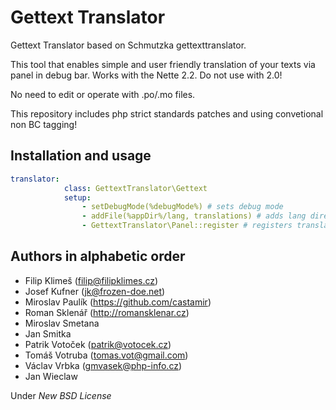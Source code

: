 Gettext Translator
===

Gettext Translator based on Schmutzka gettexttranslator. 

This tool that enables simple and user friendly translation of your texts via panel in debug bar.
Works with the Nette 2.2. Do not use with 2.0!

No need to edit or operate with .po/.mo files.

This repository includes php strict standards patches and using convetional non BC tagging!

Installation and usage
---

```yaml
translator:
			class: GettextTranslator\Gettext
			setup:
				- setDebugMode(%debugMode%) # sets debug mode
				- addFile(%appDir%/lang, translations) # adds lang directory with identifier "translations"
				- GettextTranslator\Panel::register # registers translation panel
```


Authors in alphabetic order
---

- Filip Klimeš (filip@filipklimes.cz)
- Josef Kufner (jk@frozen-doe.net)
- Miroslav Paulík (https://github.com/castamir)
- Roman Sklenář (http://romansklenar.cz)
- Miroslav Smetana
- Jan Smitka
- Patrik Votoček (patrik@votocek.cz)
- Tomáš Votruba (tomas.vot@gmail.com)
- Václav Vrbka (gmvasek@php-info.cz)
- Jan Wieclaw


Under *New BSD License*
